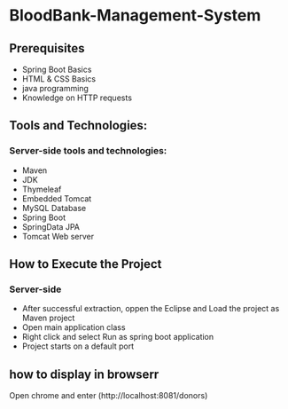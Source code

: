 # BloodBank-Management-System

## Prerequisites
- Spring Boot Basics
- HTML & CSS Basics
- java programming
- Knowledge on HTTP requests


## Tools and Technologies:
### Server-side tools and technologies:
 
- Maven
- JDK 
- Thymeleaf
- Embedded Tomcat
- MySQL Database
- Spring Boot
- SpringData JPA
- Tomcat Web server


## How to Execute the Project
### Server-side
- After successful extraction, oppen the Eclipse and Load the project as Maven project 
- Open main application class
- Right click and select Run as spring boot application
- Project starts on a default port

## how to display in browserr

Open chrome and enter (http://localhost:8081/donors) 
